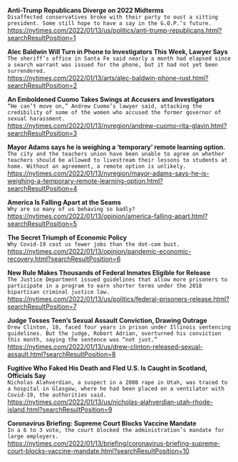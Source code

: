 **Anti-Trump Republicans Diverge on 2022 Midterms**\
`Disaffected conservatives broke with their party to oust a sitting president. Some still hope to have a say in the G.O.P.’s future.`\
https://nytimes.com/2022/01/13/us/politics/anti-trump-republicans.html?searchResultPosition=1

**Alec Baldwin Will Turn in Phone to Investigators This Week, Lawyer Says**\
`The sheriff’s office in Santa Fe said nearly a month had elapsed since a search warrant was issued for the phone, but it had not yet been surrendered.`\
https://nytimes.com/2022/01/13/arts/alec-baldwin-phone-rust.html?searchResultPosition=2

**An Emboldened Cuomo Takes Swings at Accusers and Investigators**\
`“He can’t move on,” Andrew Cuomo’s lawyer said, attacking the credibility of some of the women who accused the former governor of sexual harassment.`\
https://nytimes.com/2022/01/13/nyregion/andrew-cuomo-rita-glavin.html?searchResultPosition=3

**Mayor Adams says he is weighing a ‘temporary’ remote learning option.**\
`The city and the teachers union have been unable to agree on whether teachers should be allowed to livestream their lessons to students at home. Without an agreement, a remote option is unlikely.`\
https://nytimes.com/2022/01/13/nyregion/mayor-adams-says-he-is-weighing-a-temporary-remote-learning-option.html?searchResultPosition=4

**America Is Falling Apart at the Seams**\
`Why are so many of us behaving so badly?`\
https://nytimes.com/2022/01/13/opinion/america-falling-apart.html?searchResultPosition=5

**The Secret Triumph of Economic Policy**\
`Why Covid-19 cost us fewer jobs than the dot-com bust.`\
https://nytimes.com/2022/01/13/opinion/pandemic-economic-recovery.html?searchResultPosition=6

**New Rule Makes Thousands of Federal Inmates Eligible for Release**\
`The Justice Department issued guidelines that allow more prisoners to participate in a program to earn shorter terms under the 2018 bipartisan criminal justice law.`\
https://nytimes.com/2022/01/13/us/politics/federal-prisoners-release.html?searchResultPosition=7

**Judge Tosses Teen’s Sexual Assault Conviction, Drawing Outrage**\
`Drew Clinton, 18, faced four years in prison under Illinois sentencing guidelines. But the judge, Robert Adrian, overturned his conviction this month, saying the sentence was “not just.”`\
https://nytimes.com/2022/01/13/us/drew-clinton-released-sexual-assault.html?searchResultPosition=8

**Fugitive Who Faked His Death and Fled U.S. Is Caught in Scotland, Officials Say**\
`Nicholas Alahverdian, a suspect in a 2008 rape in Utah, was traced to a hospital in Glasgow, where he had been placed on a ventilator with Covid-19, the authorities said.`\
https://nytimes.com/2022/01/13/us/nicholas-alahverdian-utah-rhode-island.html?searchResultPosition=9

**Coronavirus Briefing: Supreme Court Blocks Vaccine Mandate**\
`In a 6 to 3 vote, the court blocked the administration’s mandate for large employers.`\
https://nytimes.com/2022/01/13/briefing/coronavirus-briefing-supreme-court-blocks-vaccine-mandate.html?searchResultPosition=10

